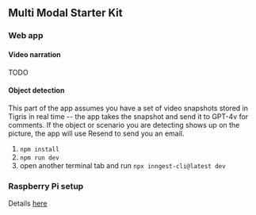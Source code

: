 ## Multi Modal Starter Kit

### Web app

#### Video narration

TODO

#### Object detection

This part of the app assumes you have a set of video snapshots stored in Tigris in real time -- the app takes the snapshot and send it to GPT-4v for comments. If the object or scenario you are detecting shows up on the picture, the app will use Resend to send you an email.

1. `npm install`
2. `npm run dev`
3. open another terminal tab and run `npx inngest-cli@latest dev`

### Raspberry Pi setup

Details [here](https://github.com/tigrisdata-community/multi-modal-starter-kit/tree/main/clients/raspberry-pi)
